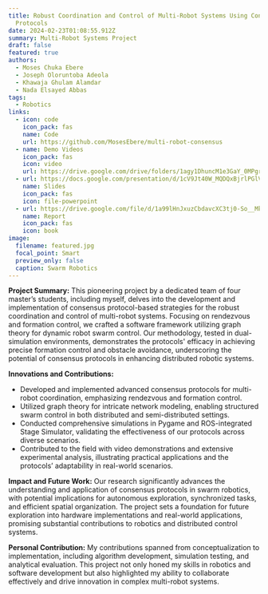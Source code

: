 ```yaml
---
title: Robust Coordination and Control of Multi-Robot Systems Using Consensus
  Protocols
date: 2024-02-23T01:08:55.912Z
summary: M﻿ulti-Robot Systems Project
draft: false
featured: true
authors:
  - Moses Chuka Ebere
  - Joseph Oloruntoba Adeola
  - Khawaja Ghulam Alamdar
  - Nada Elsayed Abbas
tags:
  - Robotics
links:
  - icon: code
    icon_pack: fas
    name: Code
    url: https://github.com/MosesEbere/multi-robot-consensus
  - name: Demo Videos
    icon_pack: fas
    icon: video
    url: https://drive.google.com/drive/folders/1agy1DhuncM1e3GaY_0MPgrjashzZ6VJX?usp=sharing
  - url: https://docs.google.com/presentation/d/1cV9Jt40W_MQDQxBjrlPGlVbbfcr-4xamPMJFvkyeBgM/edit?usp=sharing
    name: Slides
    icon_pack: fas
    icon: file-powerpoint
  - url: https://drive.google.com/file/d/1a99lHnJxuzCbdavcXC3tj0-So__Mk99p/view?usp=sharing
    name: Report
    icon_pack: fas
    icon: book
image:
  filename: featured.jpg
  focal_point: Smart
  preview_only: false
  caption: Swarm Robotics
---
```

**Project Summary:** This pioneering project by a dedicated team of four master’s students, including myself, delves into the development and implementation of consensus protocol-based strategies for the robust coordination and control of multi-robot systems. Focusing on rendezvous and formation control, we crafted a software framework utilizing graph theory for dynamic robot swarm control. Our methodology, tested in dual-simulation environments, demonstrates the protocols' efficacy in achieving precise formation control and obstacle avoidance, underscoring the potential of consensus protocols in enhancing distributed robotic systems.

**Innovations and Contributions:**

* Developed and implemented advanced consensus protocols for multi-robot coordination, emphasizing rendezvous and formation control.
* Utilized graph theory for intricate network modeling, enabling structured swarm control in both distributed and semi-distributed settings.
* Conducted comprehensive simulations in Pygame and ROS-integrated Stage Simulator, validating the effectiveness of our protocols across diverse scenarios.
* Contributed to the field with video demonstrations and extensive experimental analysis, illustrating practical applications and the protocols’ adaptability in real-world scenarios.

**Impact and Future Work:** Our research significantly advances the understanding and application of consensus protocols in swarm robotics, with potential implications for autonomous exploration, synchronized tasks, and efficient spatial organization. The project sets a foundation for future exploration into hardware implementations and real-world applications, promising substantial contributions to robotics and distributed control systems.

**Personal Contribution:** My contributions spanned from conceptualization to implementation, including algorithm development, simulation testing, and analytical evaluation. This project not only honed my skills in robotics and software development but also highlighted my ability to collaborate effectively and drive innovation in complex multi-robot systems.
